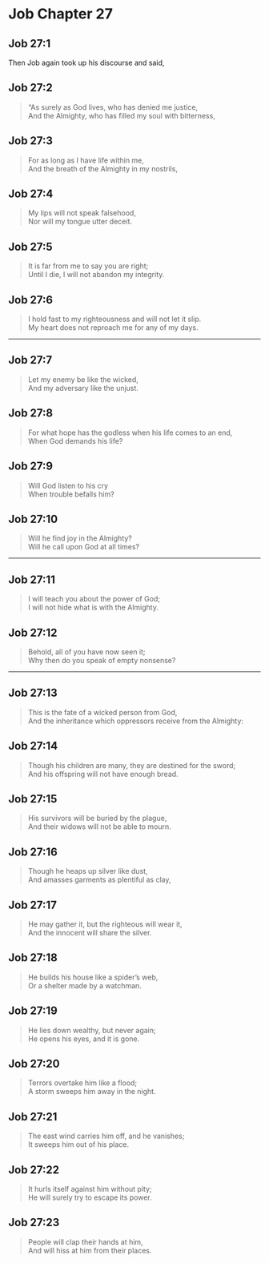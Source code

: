 # Job Chapter 27

## Job 27:1

Then Job again took up his discourse and said,

## Job 27:2

> “As surely as God lives, who has denied me justice,  
> And the Almighty, who has filled my soul with bitterness,

## Job 27:3

> For as long as I have life within me,  
> And the breath of the Almighty in my nostrils,

## Job 27:4

> My lips will not speak falsehood,  
> Nor will my tongue utter deceit.

## Job 27:5

> It is far from me to say you are right;  
> Until I die, I will not abandon my integrity.

## Job 27:6

> I hold fast to my righteousness and will not let it slip.  
> My heart does not reproach me for any of my days.

---

## Job 27:7

> Let my enemy be like the wicked,  
> And my adversary like the unjust.

## Job 27:8

> For what hope has the godless when his life comes to an end,  
> When God demands his life?

## Job 27:9

> Will God listen to his cry  
> When trouble befalls him?

## Job 27:10

> Will he find joy in the Almighty?  
> Will he call upon God at all times?

---

## Job 27:11

> I will teach you about the power of God;  
> I will not hide what is with the Almighty.

## Job 27:12

> Behold, all of you have now seen it;  
> Why then do you speak of empty nonsense?

---

## Job 27:13

> This is the fate of a wicked person from God,  
> And the inheritance which oppressors receive from the Almighty:

## Job 27:14

> Though his children are many, they are destined for the sword;  
> And his offspring will not have enough bread.

## Job 27:15

> His survivors will be buried by the plague,  
> And their widows will not be able to mourn.

## Job 27:16

> Though he heaps up silver like dust,  
> And amasses garments as plentiful as clay,

## Job 27:17

> He may gather it, but the righteous will wear it,  
> And the innocent will share the silver.

## Job 27:18

> He builds his house like a spider’s web,  
> Or a shelter made by a watchman.

## Job 27:19

> He lies down wealthy, but never again;  
> He opens his eyes, and it is gone.

## Job 27:20

> Terrors overtake him like a flood;  
> A storm sweeps him away in the night.

## Job 27:21

> The east wind carries him off, and he vanishes;  
> It sweeps him out of his place.

## Job 27:22

> It hurls itself against him without pity;  
> He will surely try to escape its power.

## Job 27:23

> People will clap their hands at him,  
> And will hiss at him from their places.
